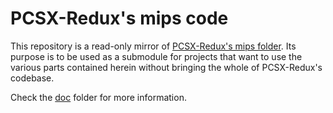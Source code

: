 # PCSX-Redux's mips code

This repository is a read-only mirror of
[PCSX-Redux's mips folder](https://github.com/grumpycoders/pcsx-redux/tree/main/src/mips).
Its purpose is to be used as a submodule for projects that want to use the various parts
contained herein without bringing the whole of PCSX-Redux's codebase.

Check the [doc](doc/README.md) folder for more information.
